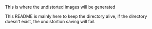 This is where the undistorted images will be generated

This README is mainly here to keep the directory alive, if the directory doesn't exist, the undistortion saving will fail.